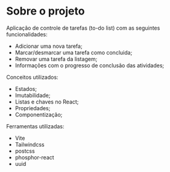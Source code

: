 # Sobre o projeto

Aplicação de controle de tarefas (to-do list) com as seguintes funcionalidades:

-   Adicionar uma nova tarefa;
-   Marcar/desmarcar uma tarefa como concluida;
-   Removar uma tarefa da listagem;
-   Informações com o progresso de conclusão das atividades;

Conceitos utilizados:

-   Estados;
-   Imutabilidade;
-   Listas e chaves no React;
-   Propriedades;
-   Componentização;

Ferramentas utilizadas:

-   Vite
-   Tailwindcss
-   postcss
-   phosphor-react
-   uuid
